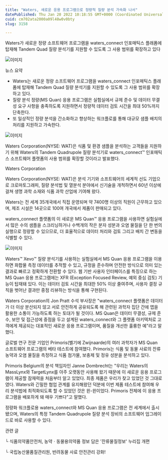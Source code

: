 ```yaml
---
title: "Waters, 새로운 응용 프로그램으로 정량적 질량 분석 가속화 나서"
datePublished: Thu Jan 20 2022 10:18:55 GMT+0000 (Coordinated Universal Time)
cuid: cm702ata2000a09l48w0v0bty
slug: 3158

---
```



Waters가 새로운 정량 소프트웨어 프로그램을 waters_connect 인포매틱스 플래폼에 탑재해 Tandem Quad 질량 분석기를 지원할 수 있도록 그 사용 범위를 확장하고 있다

![이미지](https://cdn.hashnode.com/res/hashnode/image/upload/v1739252945924/9e5bc46d-f733-4a4c-a24e-e6f98983be97.jpeg)

뉴스 요약

- Waters는 새로운 정량 소프트웨어 프로그램을 waters_connect 인포매틱스 플래폼에 탑재해 Tandem Quad 질량 분석기를 지원할 수 있도록 그 사용 범위를 확장하고 있다.
- 질량 분석 정량(MS Quan) 응용 프로그램은 실험실에서 규제 준수 및 데이터 무결성 요구 사항을 충족하도록 지원하면서 정량적 데이터 검토 시간을 최대 50%까지 단축한다.
- 또 일상적인 정량 분석을 간소화하고 향상하는 워크플로를 통해 대규모 샘플 배치의 처리를 지원하고 가속한다.

![이미지](https://cdn.hashnode.com/res/hashnode/image/upload/v1739252947490/dc00e81a-837b-45bb-a82c-e20001677a1b.jpeg)

Waters Corporation(NYSE: WAT)은 식품 및 환경 샘플을 분석하는 고객들을 지원하기 위해 Waters의 Tandem Quadrupole 질량 분석기로 waters_connect™ 인포매틱스 소프트웨어 플랫폼의 사용 범위를 확장할 것이라고 발표했다.

Waters Corporation

Waters Corporation(NYSE: WAT)은 분석 기기와 소프트웨어의 세계적 선도 기업으로 크로마토그래피, 질량 분석법 및 열분석 분야에서 신기술을 개척하면서 60년 이상에 걸쳐 생명 과학 소재와 식품 과학 산업에 기여해 왔다.

Waters는 전 세계 35개국에서 직접 운영되며 약 7400명 이상의 직원이 근무하고 있으며, 제조 시설은 14곳으로 100여 개국에서 제품이 판매되고 있다.

waters_connect 플랫폼의 이 새로운 MS Quan™ 응용 프로그램을 사용하면 실험실에서 많은 수의 샘플을 스크리닝하거나 수백개의 작은 분자 성분과 오염 물질을 단 한 번의 실행으로 정량할 수 있으므로, 더 효율적으로 데이터 처리와 검토 그리고 배치 간 변동을 식별할 수 있다.

![이미지](https://cdn.hashnode.com/res/hashnode/image/upload/v1739252948893/77bb7556-1faf-4172-970a-d6e5b0cf2bd8.jpeg)

Waters™ Xevo™ 질량 분석기를 사용하는 실험실에서 MS Quan 응용 프로그램을 이용하면 화합물 측정 데이터를 추적할 수 있고, 규정을 준수하며 안전한 방식으로 의미 있는 결과로 빠르고 정확하게 전환할 수 있다. 웹 기반 사용자 인터페이스를 특징으로 하는 MS Quan 응용 프로그램에는 XFR (Exception Focused Review, 예외 중심 검토) 기능이 탑재돼 있다. 이는 데이터 검토 시간을 최대한 50% 이상 줄여주며, 사용자 결정 규칙을 벗어난 결과만 중점 리뷰하는 방식을 통해 구현된다.

Waters Corporation의 Jon Pratt 수석 부사장은 "waters_connect 플랫폼은 데이터가 더 이상 분산되지 않고 서로 안전하게 공유되도록 해 관련된 과학자 집단 간에 앱을 활용한 소통이 가능하도록 하는 토대가 될 것이다. MS Quan은 데이터 무결성, 규제 준수, 보안 및 접근성에 중점을 두고 설계된 waters_connect와 그 플랫폼 아키텍처로 고객에게 제공되는 대표적인 새로운 응용 프로그램이며, 품질을 개선한 훌륭한 예"라고 말했다.

글로벌 연구 전문 기업인 Primoris(벨기에 Zwijnaarde)의 여러 과학자가 MS Quan 소프트웨어 프로그램의 베타 테스트에 참여했다. Primoris는 식품 및 동물 사료의 잔류 농약과 오염 물질을 측정하고 식품 첨가물, 보충제 및 정유 성분을 분석하고 있다.

Primoris Belgium의 분석 책임자인 Janne Dombrecht는 "우리는 Waters의 MassLynx와 TargetLynx를 아주 오랫동안 사용해 왔기 때문에 이 새로운 응용 프로그램이 제공할 잠재력을 처음부터 알고 있었다. 최종 제품은 우리가 찾고 있었던 것 그대로였다. Waters와 긴밀한 협업 관계를 유지해왔던 덕분에 이번 제품 테스트에 참여해 우리 분석법에 최적화되도록 할 수 있었던 것은 윈-윈이었다. Primoris 전체에 이 응용 프로그램을 배포하게 돼 매우 기쁘다"고 말했다.

정량화 워크플로용 waters_connect와 MS Quan 응용 프로그램은 전 세계에서 출시됐으며, Waters의 특정 Tandem Quadrupole 질량 분석 장비의 소프트웨어 업그레이드로 바로 사용할 수 있다.

관련 글

└ 식품의약품안전처, 농약ㆍ동물용의약품 정보 담은 '잔류물질정보' 누리집 개편

└ 국립농산물품질관리원, 반려동물 사료 안전관리 강화!